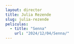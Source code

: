 ```yaml
---
layout: director
title: Julia Rezende
slug: julia-rezende
peliculas:
  - title: "Senna"
    url: "2024/12/04/Senna/"
---
```

